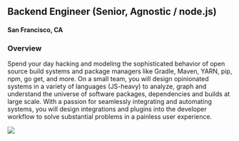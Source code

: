 ## Backend Engineer (Senior, Agnostic / node.js)
#### San Francisco, CA

### Overview
Spend your day hacking and modeling the sophisticated behavior of open source build systems and package managers like Gradle, Maven, YARN, pip, npm, go get, and more. On a small team, you will design opinionated systems in a variety of languages (JS-heavy) to analyze, graph and understand the universe of software packages, dependencies and builds at large scale. With a passion for seamlessly integrating and automating systems, you will design integrations and plugins into the developer workflow to solve substantial problems in a painless user experience.


[<img src='https://dabuttonfactory.com/button.png?t=Learn+More&f=Calibri-Bold&ts=24&tc=fff&hp=20&vp=8&c=5&bgt=unicolored&bgc=29aafe'>](https://letsrockit.co/jobs/rk9tu0e-backend-engineer-senior-agnostic-node-js)
